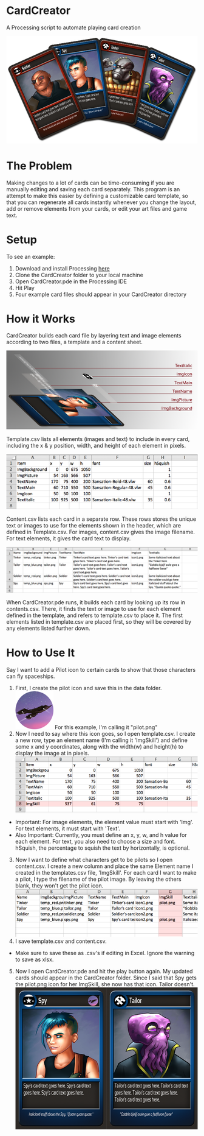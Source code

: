 CardCreator
===========

A Processing script to automate playing card creation

![Alt text](example_media/example.png)

The Problem
===========

Making changes to a lot of cards can be time-consuming if you are manually editing and saving each card separately. This program is an attempt to make this easier by defining a customizable card template, so that you can regenerate all cards instantly whenever you change the layout, add or remove elements from your cards, or edit your art files and game text.

Setup
=====

To see an example:

1. Download and install Processing [here](http://www.processing.org/)
2. Clone the CardCreator folder to your local machine
3. Open CardCreator.pde in the Processing IDE
4. Hit Play
5. Four example card files should appear in your CardCreator directory

How it Works
============

CardCreator builds each card file by layering text and image elements according to two files, a template and a content sheet.

![Alt text](example_media/how_it_works.png)

Template.csv lists all elements (images and text) to include in every card, including the x & y position, width, and height of each element in pixels.

![Alt text](example_media/template_example.png "template.csv")

Content.csv lists each card in a separate row. These rows stores the unique text or images to use for the elements shown in the header, which are defined in Template.csv. For images, content.csv gives the image filename. For text elements, it gives the card text to display.

![Alt text](example_media/content_example.png "content.csv")

When CardCreator.pde runs, it builds each card by looking up its row in contents.csv. There, it finds the text or image to use for each element defined in the template, and refers to template.csv to place it. The first elements listed in template.csv are placed first, so they will be covered by any elements listed further down.

How to Use It
=============

Say I want to add a Pilot icon to certain cards to show that those characters can fly spaceships.

1. First, I create the pilot icon and save this in the data folder. ![Alt text](example_media/pilot.png "pilot.png") For this example, I'm calling it "pilot.png"
2. Now I need to say where this icon goes, so I open template.csv. I create a new row, type an element name (I'm calling it 'ImgSkill') and define some x and y coordinates, along with the width(w) and height(h) to display the image at in pixels.
  ![Alt text](example_media/template_add_example.png "template_add_example.png")
  - Important: For image elements, the element value must start with 'Img'. For text elements, it must start with 'Text'.
  - Also Important: Currently, you must define an x, y, w, and h value for each element. For text, you also need to choose a size and font. hSquish, the percentage to squish the text by horizontally, is optional.
3. Now I want to define what characters get to be pilots so I open content.csv. I create a new column and place the same Element name I created in the templates.csv file, 'ImgSkill'. For each card I want to make a pilot, I type the filename of the pilot image. By leaving the others blank, they won't get the pilot icon.
  ![Alt text](example_media/content_add_example.png "content_add_example.png")
4. I save template.csv and content.csv.
  - Make sure to save these as .csv's if editing in Excel. Ignore the warning to save as xlsx.
5. Now I open CardCreator.pde and hit the play button again. My updated cards should appear in the CardCreator folder. Since I said that Spy gets the pilot.png icon for her ImgSkill, she now has that icon. Tailor doesn't.
  ![Alt text](example_media/cards_pilot_example.png "cards_pilot_example.png")
